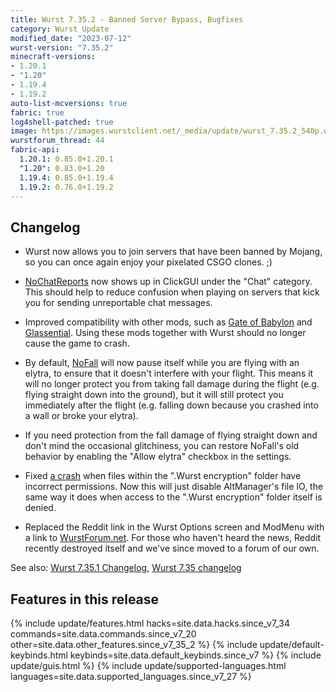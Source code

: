 ```yaml
---
title: Wurst 7.35.2 - Banned Server Bypass, Bugfixes
category: Wurst Update
modified_date: "2023-07-12"
wurst-version: "7.35.2"
minecraft-versions:
- 1.20.1
- "1.20"
- 1.19.4
- 1.19.2
auto-list-mcversions: true
fabric: true
log4shell-patched: true
image: https://images.wurstclient.net/_media/update/wurst_7.35.2_540p.webp
wurstforum_thread: 44
fabric-api:
  1.20.1: 0.85.0+1.20.1
  "1.20": 0.83.0+1.20
  1.19.4: 0.85.0+1.19.4
  1.19.2: 0.76.0+1.19.2
---
```

## Changelog

- Wurst now allows you to join servers that have been banned by Mojang, so you can once again enjoy your pixelated CSGO clones. ;)

- [NoChatReports](https://wurst.wiki/nochatreports) now shows up in ClickGUI under the "Chat" category. This should help to reduce confusion when playing on servers that kick you for sending unreportable chat messages.

- Improved compatibility with other mods, such as [Gate of Babylon](https://legacy.curseforge.com/minecraft/mc-mods/gate-of-babylon) and [Glassential](https://legacy.curseforge.com/minecraft/mc-mods/glassential). Using these mods together with Wurst should no longer cause the game to crash.

- By default, [NoFall](https://wurst.wiki/nofall) will now pause itself while you are flying with an elytra, to ensure that it doesn't interfere with your flight. This means it will no longer protect you from taking fall damage during the flight (e.g. flying straight down into the ground), but it will still protect you immediately after the flight (e.g. falling down because you crashed into a wall or broke your elytra).

- If you need protection from the fall damage of flying straight down and don't mind the occasional glitchiness, you can restore NoFall's old behavior by enabling the "Allow elytra" checkbox in the settings.

- Fixed [a crash](https://wurstforum.net/d/22-game-crashes-upon-starting) when files within the ".Wurst encryption" folder have incorrect permissions. Now this will just disable AltManager's file IO, the same way it does when access to the ".Wurst encryption" folder itself is denied.

- Replaced the Reddit link in the Wurst Options screen and ModMenu with a link to [WurstForum.net](https://wurstforum.net/). For those who haven't heard the news, Reddit recently destroyed itself and we've since moved to a forum of our own.

See also: [Wurst 7.35.1 Changelog](/updates/wurst-7-35-1/), [Wurst 7.35 changelog](/updates/wurst-7-35/)

## Features in this release

{% include update/features.html hacks=site.data.hacks.since_v7_34 commands=site.data.commands.since_v7_20 other=site.data.other_features.since_v7_35_2 %}
{% include update/default-keybinds.html keybinds=site.data.default_keybinds.since_v7 %}
{% include update/guis.html %}
{% include update/supported-languages.html languages=site.data.supported_languages.since_v7_27 %}
